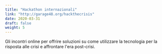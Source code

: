 ```yaml
---
title: "Hackathon internazionali"
link: "http://garage48.org/hackthecrisis"
date: 2020-03-31
draft: false
weight: 5
---
```


Gli incontri online per offrire soluzioni su come utilizzare la tecnologia per la risposta alle crisi e affrontare l'era post-crisi.
